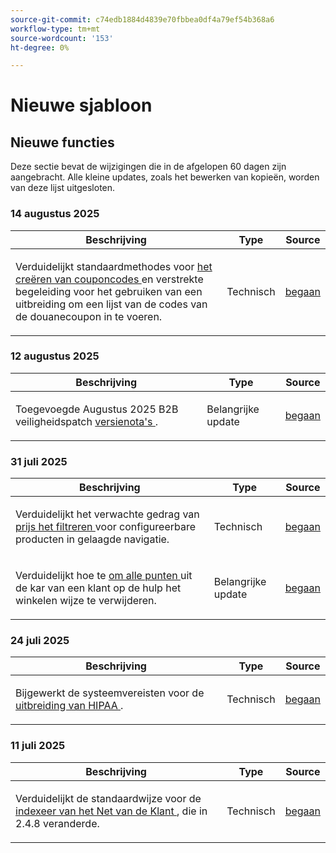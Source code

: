 ```yaml
---
source-git-commit: c74edb1884d4839e70fbbea0df4a79ef54b368a6
workflow-type: tm+mt
source-wordcount: '153'
ht-degree: 0%

---
```

# Nieuwe sjabloon

## Nieuwe functies

Deze sectie bevat de wijzigingen die in de afgelopen 60 dagen zijn aangebracht. Alle kleine updates, zoals het bewerken van kopieën, worden van deze lijst uitgesloten.

### 14 augustus 2025

<table style="table-layout:auto;">
  <thead>
    <tr>
      <th>Beschrijving</th>
      <th>Type</th>
      <th>Source</th>
    </tr>
  </thead>
  <tbody>
    <tr>
      <td><p>Verduidelijkt standaardmethodes voor <a href="https://experienceleague.adobe.com/en/docs/commerce-admin/marketing/promotions/cart-rules/price-rules-cart-coupon"> het creëren van couponcodes </a> en verstrekte begeleiding voor het gebruiken van een uitbreiding om een lijst van de codes van de douanecoupon in te voeren.</p>
</td>
      <td>
        Technisch
      </td>
      <td><a href="https://github.com/AdobeDocs/commerce-admin.en/commit/95e0223bb211b03a9c9ede7b53372c33cad65885">begaan</a></td>
    </tr>
  </tbody>
</table>

### 12 augustus 2025

<table style="table-layout:auto;">
  <thead>
    <tr>
      <th>Beschrijving</th>
      <th>Type</th>
      <th>Source</th>
    </tr>
  </thead>
  <tbody>
    <tr>
      <td><p>Toegevoegde Augustus 2025 B2B veiligheidspatch <a href="https://experienceleague.adobe.com/en/docs/commerce-admin/b2b/release-notes"> versienota's </a>.</p>
</td>
      <td>
        Belangrijke update
      </td>
      <td><a href="https://github.com/AdobeDocs/commerce-admin.en/commit/0ff127d55e62cc13241d9b6285f36a1bb56d8162">begaan</a></td>
    </tr>
  </tbody>
</table>

### 31 juli 2025

<table style="table-layout:auto;">
  <thead>
    <tr>
      <th>Beschrijving</th>
      <th>Type</th>
      <th>Source</th>
    </tr>
  </thead>
  <tbody>
    <tr>
      <td><p>Verduidelijkt het verwachte gedrag van <a href="https://experienceleague.adobe.com/en/docs/commerce-admin/catalog/catalog/navigation/navigation-layered#price-navigation"> prijs het filtreren </a> voor configureerbare producten in gelaagde navigatie.</p>
</td>
      <td>
        Technisch
      </td>
      <td><a href="https://github.com/AdobeDocs/commerce-admin.en/commit/3227227b6cf4f159b40fda8a5a165a7097f8a0bd">begaan</a></td>
    </tr>
    <tr>
      <td><p>Verduidelijkt hoe te <a href="https://experienceleague.adobe.com/en/docs/commerce-admin/stores-sales/point-of-purchase/assist/shopping-assisted-cart-manage"> om alle punten </a> uit de kar van een klant op de hulp het winkelen wijze te verwijderen.</p>
</td>
      <td>
        Belangrijke update
      </td>
      <td><a href="https://github.com/AdobeDocs/commerce-admin.en/commit/193248c1fce55c950b22ec8d86613d23be1ead11">begaan</a></td>
    </tr>
  </tbody>
</table>

### 24 juli 2025

<table style="table-layout:auto;">
  <thead>
    <tr>
      <th>Beschrijving</th>
      <th>Type</th>
      <th>Source</th>
    </tr>
  </thead>
  <tbody>
    <tr>
      <td><p>Bijgewerkt de systeemvereisten voor de <a href="https://experienceleague.adobe.com/en/docs/commerce-admin/start/compliance/hipaa-ready-service/overview#system-requirements"> uitbreiding van HIPAA </a>.</p>
</td>
      <td>
        Technisch
      </td>
      <td><a href="https://github.com/AdobeDocs/commerce-admin.en/commit/a8a79656179b9a725aa84ce5481ef82747547745">begaan</a></td>
    </tr>
  </tbody>
</table>

### 11 juli 2025

<table style="table-layout:auto;">
  <thead>
    <tr>
      <th>Beschrijving</th>
      <th>Type</th>
      <th>Source</th>
    </tr>
  </thead>
  <tbody>
    <tr>
      <td><p>Verduidelijkt de standaardwijze voor de <a href="https://experienceleague.adobe.com/en/docs/commerce-admin/systems/tools/index-management"> indexeer van het Net van de Klant </a>, die in 2.4.8 veranderde.</p>
</td>
      <td>
        Technisch
      </td>
      <td><a href="https://github.com/AdobeDocs/commerce-admin.en/commit/5294e7e31941d13d2cbeae89851bfe3a800acc6e">begaan</a></td>
    </tr>
  </tbody>
</table>
